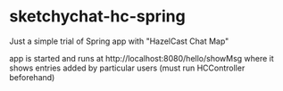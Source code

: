 # sketchychat-hc-spring

Just a simple trial of Spring app with "HazelCast Chat Map"

app is started and runs at http://localhost:8080/hello/showMsg
where it shows entries added by particular users (must run HCController beforehand)
